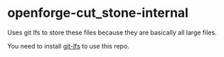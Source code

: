 # openforge-cut_stone-internal

Uses git lfs to store these files because they are basically all large files.

You need to install [git-lfs](https://git-lfs.github.com/) to use this repo.
